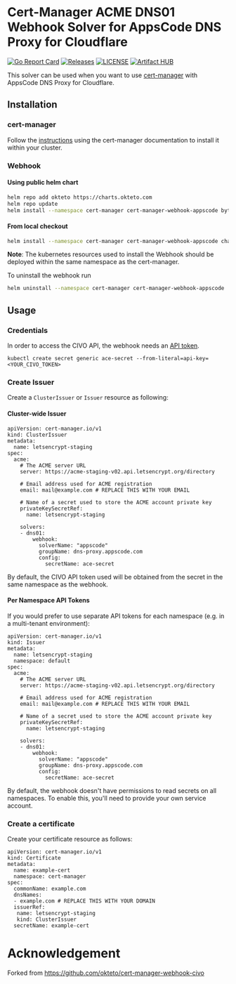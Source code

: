 # Cert-Manager ACME DNS01 Webhook Solver for AppsCode DNS Proxy for Cloudflare

[![Go Report Card](https://goreportcard.com/badge/github.com/bytebuilders/cert-manager-webhook-appscode)](https://goreportcard.com/report/github.com/bytebuilders/cert-manager-webhook-appscode)
[![Releases](https://img.shields.io/github/v/release/bytebuilders/cert-manager-webhook-appscode?include_prereleases)](https://github.com/bytebuilders/cert-manager-webhook-appscode/releases)
[![LICENSE](https://img.shields.io/github/license/bytebuilders/cert-manager-webhook-appscode)](https://github.com/slicen/cert-manager-webhook-appscode/blob/master/LICENSE)
[![Artifact HUB](https://img.shields.io/endpoint?url=https://artifacthub.io/badge/repository/okteto)](https://artifacthub.io/packages/search?repo=okteto)

This solver can be used when you want to use  [cert-manager](https://github.com/cert-manager/cert-manager) with AppsCode DNS Proxy for Cloudflare. 

## Installation

### cert-manager

Follow the [instructions](https://cert-manager.io/docs/installation/) using the cert-manager documentation to install it within your cluster.

### Webhook

#### Using public helm chart

```bash
helm repo add okteto https://charts.okteto.com
helm repo update
helm install --namespace cert-manager cert-manager-webhook-appscode bytebuilders/cert-manager-webhook-appscode
```

#### From local checkout

```bash
helm install --namespace cert-manager cert-manager-webhook-appscode chart/cert-manager-webhook-appscode
```
**Note**: The kubernetes resources used to install the Webhook should be deployed within the same namespace as the cert-manager.

To uninstall the webhook run
```bash
helm uninstall --namespace cert-manager cert-manager-webhook-appscode
```

## Usage

### Credentials
In order to access the CIVO API, the webhook needs an [API token](https://www.civo.com/account/security).

```
kubectl create secret generic ace-secret --from-literal=api-key=<YOUR_CIVO_TOKEN>
```

### Create Issuer

Create a `ClusterIssuer` or `Issuer` resource as following:

#### Cluster-wide Issuer
```
apiVersion: cert-manager.io/v1
kind: ClusterIssuer
metadata:
  name: letsencrypt-staging
spec:
  acme:
    # The ACME server URL
    server: https://acme-staging-v02.api.letsencrypt.org/directory
    
    # Email address used for ACME registration
    email: mail@example.com # REPLACE THIS WITH YOUR EMAIL
    
    # Name of a secret used to store the ACME account private key
    privateKeySecretRef:
      name: letsencrypt-staging

    solvers:
    - dns01:
        webhook:
          solverName: "appscode"
          groupName: dns-proxy.appscode.com
          config:
            secretName: ace-secret
```

By default, the CIVO API token used will be obtained from the secret in the same namespace as the webhook.

#### Per Namespace API Tokens

If you would prefer to use separate API tokens for each namespace (e.g. in a multi-tenant environment):

```
apiVersion: cert-manager.io/v1
kind: Issuer
metadata:
  name: letsencrypt-staging
  namespace: default
spec:
  acme:
    # The ACME server URL
    server: https://acme-staging-v02.api.letsencrypt.org/directory
    
    # Email address used for ACME registration
    email: mail@example.com # REPLACE THIS WITH YOUR EMAIL
    
    # Name of a secret used to store the ACME account private key
    privateKeySecretRef:
      name: letsencrypt-staging

    solvers:
    - dns01:
        webhook:
          solverName: "appscode"
          groupName: dns-proxy.appscode.com
          config:
            secretName: ace-secret
```

By default, the webhook doesn't have permissions to read secrets on all namespaces. To enable this, you'll need to provide your own service account.

### Create a certificate

Create your certificate resource as follows:

```
apiVersion: cert-manager.io/v1
kind: Certificate
metadata:
  name: example-cert
  namespace: cert-manager
spec:
  commonName: example.com
  dnsNames:
  - example.com # REPLACE THIS WITH YOUR DOMAIN
  issuerRef:
   name: letsencrypt-staging
   kind: ClusterIssuer
  secretName: example-cert
```

# Acknowledgement

Forked from https://github.com/okteto/cert-manager-webhook-civo
